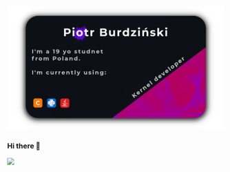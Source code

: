 # [![voiddev-0 header](https://raw.githubusercontent.com/VoidDev-0/VoidDev-0/main/banner.png)](https://github.com/VoidDev-0)

### Hi there 👋

<a href="https://github.com/VoidDev-0/VoidDev-0">
<img align="center" src="https://github-readme-stats.vercel.app/api/top-langs/?username=VoidDev-0&title_color=ffffff&text_color=c9cacc&icon_color=2bbc8a&bg_color=1d1f21" />
</a>

